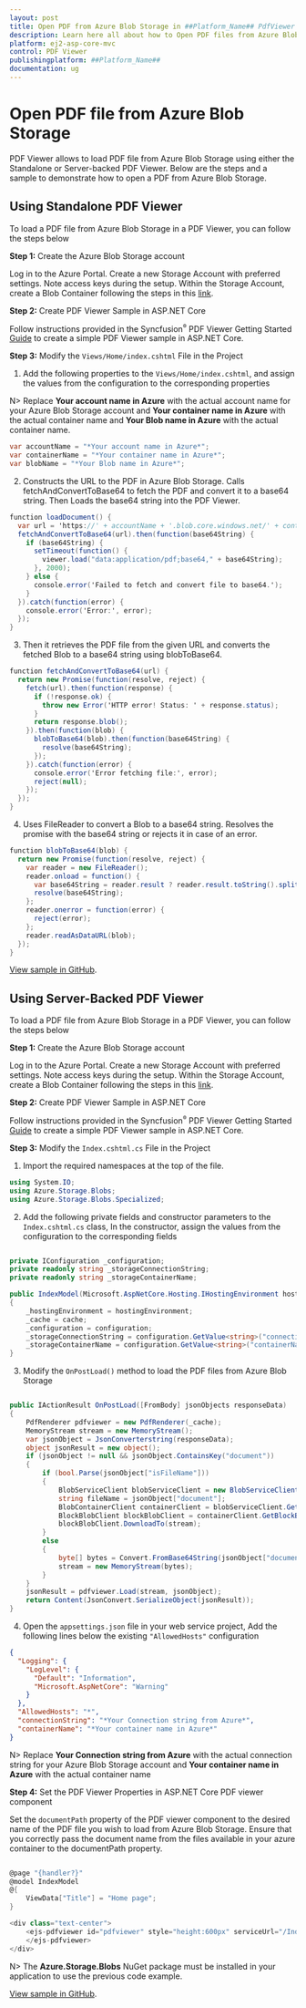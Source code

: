 ```yaml
---
layout: post
title: Open PDF from Azure Blob Storage in ##Platform_Name## PdfViewer | Syncfusion
description: Learn here all about how to Open PDF files from Azure Blob Storage in ASP.NET CORE PDF Viewer component of Syncfusion Essential JS 2 and more.
platform: ej2-asp-core-mvc
control: PDF Viewer
publishingplatform: ##Platform_Name##
documentation: ug
---
```


# Open PDF file from Azure Blob Storage

PDF Viewer allows to load PDF file from Azure Blob Storage using either the Standalone or Server-backed PDF Viewer. Below are the steps and a sample to demonstrate how to open a PDF from Azure Blob Storage.

## Using Standalone PDF Viewer

To load a PDF file from Azure Blob Storage in a PDF Viewer, you can follow the steps below

**Step 1:** Create the Azure Blob Storage account

Log in to the Azure Portal. Create a new Storage Account with preferred settings. Note access keys during the setup. Within the Storage Account, create a Blob Container following the steps in this [link](https://learn.microsoft.com/en-us/azure/storage/common/storage-account-create?toc=%2Fazure%2Fstorage%2Fblobs%2Ftoc.json&tabs=azure-portal).

**Step 2:** Create PDF Viewer Sample in ASP.NET Core

Follow instructions provided in the Syncfusion<sup style="font-size:70%">&reg;</sup> PDF Viewer Getting Started [Guide](https://ej2.syncfusion.com/aspnetcore/documentation/pdfviewer/getting-started-with-server-backed) to create a simple PDF Viewer sample in ASP.NET Core.

**Step 3:** Modify the `Views/Home/index.cshtml` File in the Project

1. Add the following properties to the `Views/Home/index.cshtml`, and assign the values from the configuration to the corresponding properties

N> Replace **Your account name in Azure** with the actual account name for your Azure Blob Storage account and **Your container name in Azure** with the actual container name and **Your Blob name in Azure** with the actual container name.

```csharp
var accountName = "*Your account name in Azure*";
var containerName = "*Your container name in Azure*";
var blobName = "*Your Blob name in Azure*";
```

2. Constructs the URL to the PDF in Azure Blob Storage. Calls fetchAndConvertToBase64 to fetch the PDF and convert it to a base64 string. Then Loads the base64 string into the PDF Viewer.

```csharp
function loadDocument() {
  var url = 'https://' + accountName + '.blob.core.windows.net/' + containerName + '/' + blobName;
  fetchAndConvertToBase64(url).then(function(base64String) {
    if (base64String) {
      setTimeout(function() {
        viewer.load("data:application/pdf;base64," + base64String);
      }, 2000);
    } else {
      console.error('Failed to fetch and convert file to base64.');
    }
  }).catch(function(error) {
    console.error('Error:', error);
  });
}
```

3. Then it retrieves the PDF file from the given URL and converts the fetched Blob to a base64 string using blobToBase64.

```csharp
function fetchAndConvertToBase64(url) {
  return new Promise(function(resolve, reject) {
    fetch(url).then(function(response) {
      if (!response.ok) {
        throw new Error('HTTP error! Status: ' + response.status);
      }
      return response.blob();
    }).then(function(blob) {
      blobToBase64(blob).then(function(base64String) {
        resolve(base64String);
      });
    }).catch(function(error) {
      console.error('Error fetching file:', error);
      reject(null);
    });
  });
}
```

4. Uses FileReader to convert a Blob to a base64 string. Resolves the promise with the base64 string or rejects it in case of an error.

```csharp
function blobToBase64(blob) {
  return new Promise(function(resolve, reject) {
    var reader = new FileReader();
    reader.onload = function() {
      var base64String = reader.result ? reader.result.toString().split(',')[1] : '';
      resolve(base64String);
    };
    reader.onerror = function(error) {
      reject(error);
    };
    reader.readAsDataURL(blob);
  });
}
```

[View sample in GitHub](https://github.com/SyncfusionExamples/open-save-pdf-documents-in-azure-blob-storage/tree/master/Open%20and%20Save%20PDF%20in%20Azure%20Blob%20Storage%20using%20Standalone).

## Using Server-Backed PDF Viewer

To load a PDF file from Azure Blob Storage in a PDF Viewer, you can follow the steps below

**Step 1:** Create the Azure Blob Storage account

Log in to the Azure Portal. Create a new Storage Account with preferred settings. Note access keys during the setup. Within the Storage Account, create a Blob Container following the steps in this [link](https://learn.microsoft.com/en-us/azure/storage/common/storage-account-create?toc=%2Fazure%2Fstorage%2Fblobs%2Ftoc.json&tabs=azure-portal).

**Step 2:** Create PDF Viewer Sample in ASP.NET Core

Follow instructions provided in the Syncfusion<sup style="font-size:70%">&reg;</sup> PDF Viewer Getting Started [Guide](https://ej2.syncfusion.com/aspnetcore/documentation/pdfviewer/getting-started-with-server-backed) to create a simple PDF Viewer sample in ASP.NET Core.

**Step 3:** Modify the `Index.cshtml.cs` File in the Project 

1. Import the required namespaces at the top of the file.

```csharp
using System.IO;
using Azure.Storage.Blobs;
using Azure.Storage.Blobs.Specialized;
```

2. Add the following private fields and constructor parameters to the `Index.cshtml.cs` class, In the constructor, assign the values from the configuration to the corresponding fields

```csharp

private IConfiguration _configuration;
private readonly string _storageConnectionString;
private readonly string _storageContainerName;

public IndexModel(Microsoft.AspNetCore.Hosting.IHostingEnvironment hostingEnvironment, IMemoryCache cache, IConfiguration configuration)
{
    _hostingEnvironment = hostingEnvironment;
    _cache = cache;
    _configuration = configuration;
    _storageConnectionString = configuration.GetValue<string>("connectionString");
    _storageContainerName = configuration.GetValue<string>("containerName");
}
```

3. Modify the `OnPostLoad()` method to load the PDF files from  Azure Blob Storage

```csharp

public IActionResult OnPostLoad([FromBody] jsonObjects responseData)
{
    PdfRenderer pdfviewer = new PdfRenderer(_cache);
    MemoryStream stream = new MemoryStream();
    var jsonObject = JsonConverterstring(responseData);
    object jsonResult = new object();
    if (jsonObject != null && jsonObject.ContainsKey("document"))
    {
        if (bool.Parse(jsonObject["isFileName"]))
        {
            BlobServiceClient blobServiceClient = new BlobServiceClient(_storageConnectionString);
            string fileName = jsonObject["document"];
            BlobContainerClient containerClient = blobServiceClient.GetBlobContainerClient(_storageContainerName);
            BlockBlobClient blockBlobClient = containerClient.GetBlockBlobClient(fileName);
            blockBlobClient.DownloadTo(stream);
        }
        else
        {
            byte[] bytes = Convert.FromBase64String(jsonObject["document"]);
            stream = new MemoryStream(bytes);
        }
    }
    jsonResult = pdfviewer.Load(stream, jsonObject);
    return Content(JsonConvert.SerializeObject(jsonResult));
}

```

4. Open the `appsettings.json` file in your web service project, Add the following lines below the existing `"AllowedHosts"` configuration

```json
{
  "Logging": {
    "LogLevel": {
      "Default": "Information",
      "Microsoft.AspNetCore": "Warning"
    }
  },
  "AllowedHosts": "*",
  "connectionString": "*Your Connection string from Azure*",
  "containerName": "*Your container name in Azure*"
}
```

N> Replace **Your Connection string from Azure** with the actual connection string for your Azure Blob Storage account and **Your container name in Azure** with the actual container name 

**Step 4:** Set the PDF Viewer Properties in ASP.NET Core PDF viewer component

Set the `documentPath` property of the PDF viewer component to the desired name of the PDF file you wish to load from Azure Blob Storage. Ensure that you correctly pass the document name from the files available in your azure container to the documentPath property.

```csharp

@page "{handler?}"
@model IndexModel
@{
    ViewData["Title"] = "Home page";
}

<div class="text-center">
    <ejs-pdfviewer id="pdfviewer" style="height:600px" serviceUrl="/Index" documentPath="PDF_Succinctly.pdf">
    </ejs-pdfviewer>
</div>

```

N> The **Azure.Storage.Blobs** NuGet package must be installed in your application to use the previous code example.

[View sample in GitHub](https://github.com/SyncfusionExamples/open-save-pdf-documents-in-azure-blob-storage/tree/master/Open%20and%20Save%20PDF%20in%20Azure%20Blob%20Storage%20using%20Server-Backend).